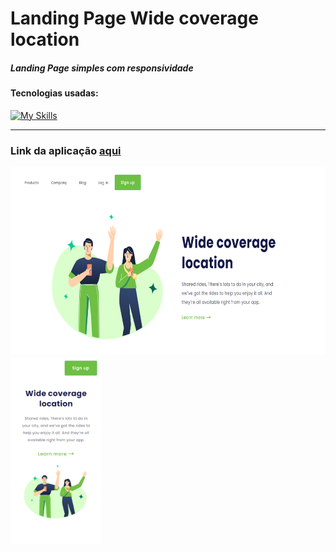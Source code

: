 <h1>Landing Page Wide coverage location</h1>

<h5>Landing Page simples com responsividade</h5>

<h4>Tecnologias usadas:</h4>

[![My Skills](https://skillicons.dev/icons?i=html,css)](https://skillicons.dev)

<hr>

<h3>Link da aplicação <a href="https://lucasfgaldinos.github.io/landing-page-wide-coverage-location/">aqui</a></h3>

<div>
  <img height="300" src="./assets/print-desktop.png" alt="Print da aplicação em desktop" />
  <img height="300" src="./assets/print-mobile.png" alt="Print da aplicação em mobile" />
</div>

